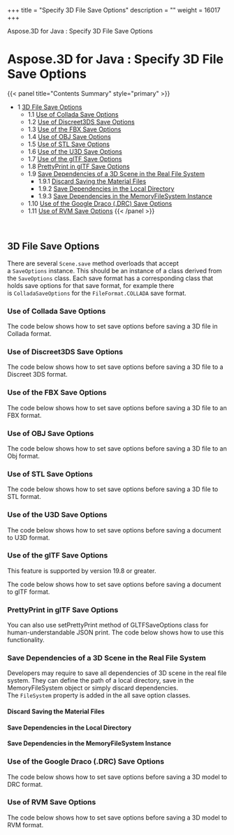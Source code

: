 +++
title = "Specify 3D File Save Options" 
description = "" 
weight = 16017 
+++

Aspose.3D for Java : Specify 3D File Save Options  

# Aspose.3D for Java : Specify 3D File Save Options


{{< panel title="Contents Summary" style="primary" >}}
*   1 [3D File Save Options](#Specify3DFileSaveOptions-3DFileSaveOptions)
    *   1.1 [Use of Collada Save Options](#Specify3DFileSaveOptions-UseofColladaSaveOptions)
    *   1.2 [Use of Discreet3DS Save Options](#Specify3DFileSaveOptions-UseofDiscreet3DSSaveOptions)
    *   1.3 [Use of the FBX Save Options](#Specify3DFileSaveOptions-UseoftheFBXSaveOptions)
    *   1.4 [Use of OBJ Save Options](#Specify3DFileSaveOptions-UseofOBJSaveOptions)
    *   1.5 [Use of STL Save Options](#Specify3DFileSaveOptions-UseofSTLSaveOptions)
    *   1.6 [Use of the U3D Save Options](#Specify3DFileSaveOptions-UseoftheU3DSaveOptions)
    *   1.7 [Use of the glTF Save Options](#Specify3DFileSaveOptions-UseoftheglTFSaveOptions)
    *   1.8 [PrettyPrint in glTF Save Options](#Specify3DFileSaveOptions-PrettyPrintinglTFSaveOptions)
    *   1.9 [Save Dependencies of a 3D Scene in the Real File System](#Specify3DFileSaveOptions-SaveDependenciesofa3DSceneintheRealFileSystem)
        *   1.9.1 [Discard Saving the Material Files](#Specify3DFileSaveOptions-DiscardSavingtheMaterialFiles)
        *   1.9.2 [Save Dependencies in the Local Directory](#Specify3DFileSaveOptions-SaveDependenciesintheLocalDirectory)
        *   1.9.3 [Save Dependencies in the MemoryFileSystem Instance](#Specify3DFileSaveOptions-SaveDependenciesintheMemoryFileSystemInstance)
    *   1.10 [Use of the Google Draco (.DRC) Save Options](#Specify3DFileSaveOptions-UseoftheGoogleDraco(.DRC)SaveOptions)
    *   1.11 [Use of RVM Save Options](#Specify3DFileSaveOptions-UseofRVMSaveOptions)
{{< /panel >}}
 

 

## 3D File Save Options

There are several `Scene.save` method overloads that accept a `SaveOptions` instance. This should be an instance of a class derived from the `SaveOptions` class. Each save format has a corresponding class that holds save options for that save format, for example there is `ColladaSaveOptions` for the `FileFormat.COLLADA` save format.

### Use of Collada Save Options

The code below shows how to set save options before saving a 3D file in Collada format.

### Use of Discreet3DS Save Options

The code below shows how to set save options before saving a 3D file to a Discreet 3DS format.

### Use of the FBX Save Options

The code below shows how to set save options before saving a 3D file to an FBX format.

### Use of OBJ Save Options

The code below shows how to set save options before saving a 3D file to an Obj format.

### Use of STL Save Options

The code below shows how to set save options before saving a 3D file to STL format.

### Use of the U3D Save Options

The code below shows how to set save options before saving a document to U3D format.

### Use of the glTF Save Options

This feature is supported by version 19.8 or greater.

The code below shows how to set save options before saving a document to glTF format.

### PrettyPrint in glTF Save Options

You can also use setPrettyPrint method of GLTFSaveOptions class for human-understandable JSON print. The code below shows how to use this functionality. 

### Save Dependencies of a 3D Scene in the Real File System

Developers may require to save all dependencies of 3D scene in the real file system. They can define the path of a local directory, save in the MemoryFileSystem object or simply discard dependencies. The `FileSystem` property is added in the all save option classes.

#### Discard Saving the Material Files

#### Save Dependencies in the Local Directory

#### Save Dependencies in the MemoryFileSystem Instance

### Use of the Google Draco (.DRC) Save Options

The code below shows how to set save options before saving a 3D model to DRC format.

### Use of RVM Save Options

The code below shows how to set save options before saving a 3D model to RVM format.

